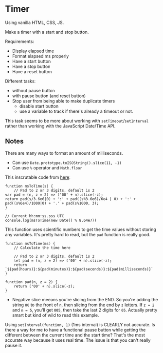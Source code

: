 # Timer

Using vanilla HTML, CSS, JS.

Make a timer with a start and stop button.

Requirements:
- Display elapsed time
- Format elapsed ms properly
- Have a start button
- Have a stop button
- Have a reset button

Different tasks:
- without pause button
- with pause button (and reset button)
- Stop user from being able to make duplicate timers
    - disable start button
    - use a variable to track if there's already a timeout or not.

This task seems to be more about working with `setTimeout`/`setInterval` rather than working with the JavaScript Date/Time API.

## Notes

There are many ways to format an amount of milliseconds.
- Can use `Date.prototype.toISOString().slice(11, -1)`
- Can use `%` operator and `Math.floor`

This inscrutable code from [here](https://stackoverflow.com/questions/9763441/milliseconds-to-time-in-javascript):

    function msToTime(s) {
        // Pad to 2 or 3 digits, default is 2
    var pad = (n, z = 2) => ('00' + n).slice(-z);
    return pad(s/3.6e6|0) + ':' + pad((s%3.6e6)/6e4 | 0) + ':' + pad((s%6e4)/1000|0) + '.' + pad(s%1000, 3);
    }

    // Current hh:mm:ss.sss UTC
    console.log(msToTime(new Date() % 8.64e7))

This function uses scientific numbers to get the time values without storing any variables. It's pretty hard to read, but the `pad` function is really good.

    function msToTime(ms) {
        // Calculate the time here

        // Pad to 2 or 3 digits, default is 2
        let pad = (n, z = 2) => ('00' + n).slice(-z);
        return `${pad(hours)}:${pad(minutes)}:${pad(seconds)}:${pad(milliseconds)}`
    }

    function pad(n, z = 2) {
        return ('00' + n).slice(-z);
    }

- Negative slice meeans you're slicing from the END. So you're adding the string `00` to the front of `n`, then slicing from the end by `z` letters. If `z = 2` and `n = 5`, you'll get `005`, then take the last 2 digits for `05`. Actually pretty smart but kind of wild to read this example.

Using `setInterval(function, 1)` (1ms interval) is CLEARLY not accurate. Is there a way for me to have a functional pause button while getting the different between the current time and the start time? That's the most accurate way because it uses real time. The issue is that you can't really pause it.